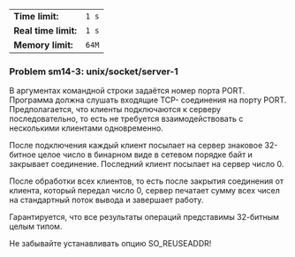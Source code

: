 |                      |       |
|----------------------|-------|
| **Time limit:**      | `1 s` |
| **Real time limit:** | `1 s` |
| **Memory limit:**    | `64M` |


### Problem sm14-3: unix/socket/server-1

В аргументах командной строки задаётся номер порта PORT. Программа должна слушать входящие TCP-
соединения на порту PORT. Предполагается, что клиенты подключаются к серверу последовательно, то
есть не требуется взаимодействовать с несколькими клиентами одновременно.

После подключения каждый клиент посылает на сервер знаковое 32-битное целое число в бинарном виде в
сетевом порядке байт и закрывает соединение. Последний клиент посылает на сервер число 0.

После обработки всех клиентов, то есть после закрытия соединения от клиента, который передал число
0, сервер печатает сумму всех чисел на стандартный поток вывода и завершает работу.

Гарантируется, что все результаты операций представимы 32-битным целым типом.

Не забывайте устанавливать опцию SO_REUSEADDR!

